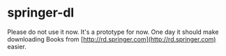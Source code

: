 springer-dl
================
Please do not use it now. It's a prototype for now. One day it should make downloading Books from [http://rd.springer.com](http://rd.springer.com) easier.
